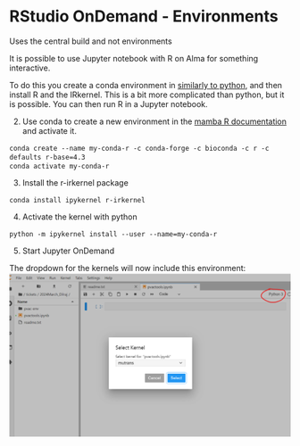 # RStudio OnDemand - Environments

Uses the central build and not environments

It is possible to use Jupyter notebook with R on Alma for something interactive.  

To do this you create a conda environment in [similarly to python](python-ondemand.md), and then install R and the IRkernel.  This is a bit more complicated than python, but it is possible.  You can then run R in a Jupyter notebook.



2. Use conda to create a new environment in the [mamba R documentation](r-scripts.md) and activate it.
```
conda create --name my-conda-r -c conda-forge -c bioconda -c r -c defaults r-base=4.3
conda activate my-conda-r
```

3. Install the r-irkernel package
```shell
conda install ipykernel r-irkernel
```

4. Activate the kernel with python
```shell
python -m ipykernel install --user --name=my-conda-r
```

5. Start Jupyter OnDemand

The dropdown for the kernels will now include this environment:
![alt text](image.png)


